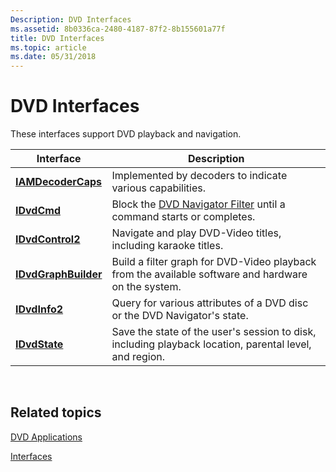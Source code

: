 ```yaml
---
Description: DVD Interfaces
ms.assetid: 8b0336ca-2480-4187-87f2-8b155601a77f
title: DVD Interfaces
ms.topic: article
ms.date: 05/31/2018
---
```


# DVD Interfaces

These interfaces support DVD playback and navigation.



| Interface                                    | Description                                                                                            |
|----------------------------------------------|--------------------------------------------------------------------------------------------------------|
| [**IAMDecoderCaps**](/windows/desktop/api/Strmif/nn-strmif-iamdecodercaps)     | Implemented by decoders to indicate various capabilities.                                              |
| [**IDvdCmd**](/windows/desktop/api/Strmif/nn-strmif-idvdcmd)                   | Block the [DVD Navigator Filter](dvd-navigator-filter.md) until a command starts or completes.        |
| [**IDvdControl2**](/windows/desktop/api/Strmif/nn-strmif-idvdcontrol2)         | Navigate and play DVD-Video titles, including karaoke titles.                                          |
| [**IDvdGraphBuilder**](/windows/desktop/api/Strmif/nn-strmif-idvdgraphbuilder) | Build a filter graph for DVD-Video playback from the available software and hardware on the system.    |
| [**IDvdInfo2**](/windows/desktop/api/Strmif/nn-strmif-idvdinfo2)               | Query for various attributes of a DVD disc or the DVD Navigator's state.                               |
| [**IDvdState**](/windows/desktop/api/Strmif/nn-strmif-idvdstate)               | Save the state of the user's session to disk, including playback location, parental level, and region. |



 

## Related topics

<dl> <dt>

[DVD Applications](dvd-applications.md)
</dt> <dt>

[Interfaces](interfaces.md)
</dt> </dl>

 

 



